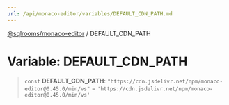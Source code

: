 ```yaml
---
url: /api/monaco-editor/variables/DEFAULT_CDN_PATH.md
---
```

[@sqlrooms/monaco-editor](../index.md) / DEFAULT\_CDN\_PATH

# Variable: DEFAULT\_CDN\_PATH

> `const` **DEFAULT\_CDN\_PATH**: `"https://cdn.jsdelivr.net/npm/monaco-editor@0.45.0/min/vs"` = `'https://cdn.jsdelivr.net/npm/monaco-editor@0.45.0/min/vs'`
